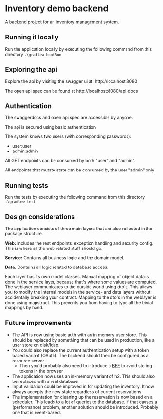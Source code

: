 # Inventory demo backend

A backend project for an inventory management system.

## Running it locally

Run the application locally by executing the following command from this directory
`.\gradlew bootRun`

## Exploring the api

Explore the api by visiting the swagger ui at: http://localhost:8080

The open api spec can be found at http://localhost:8080/api-docs

## Authentication

The swaggerdocs and open api spec are accessible by anyone.

The api is secured using basic authentication

The system knows two users (with corresponding passwords):

- user:user
- admin:admin

All GET endpoints can be consumed by both "user" and "admin".

All endpoints that mutate state can be consumed by the user "admin" only

## Running tests

Run the tests by executing the following command from this directory
`.\gradlew test`

## Design considerations

The application consists of three main layers that are also reflected in the package structure.

**Web:** Includes the rest endpoints, exception handling and security config. This is where all the web related stuff
should go.

**Service:** Contains all business logic and the domain model.

**Data:** Contains all logic related to database access.

Each layer has its own model classes. Manual mapping of object data is done in the service layer, because that's where
some values are computed.
The weblayer communicates to the outside world using dto's. This allows you to modify the internal models in the
service- and data layers without accidentally breaking your contract.
Mapping to the dto's in the weblayer is done using mapstruct. This prevents you from having to type all the trivial
mappings by hand.

## Future improvements

- The API is now using basic auth with an in memory user store. This should be replaced by something that can be used in
  production, like a user store on disk/ldap.
- You could also replace the current authentication setup with a token based variant (OAuth). The backend should then be
  configured as a resource server.
    - Then you'd probably also need to introduce
      a [BFF](https://aws.amazon.com/blogs/mobile/backends-for-frontends-pattern/#:~:text=According%20to%20Sam%20Newman%2C%20the,one%20general%2Dpurpose%20API%20backend.)
      to avoid storing tokens in the browser
- The application now uses an in-memory variant of h2. This should also be replaced with a real database
- Input validation could be improved in for updating the inventory. It now always accepts the new state regardless of
  current reservations
- The implementation for cleaning up the reservation is now based on a scheduler. This leads to a lot of queries to the
  database. If that causes a (performance) problem, another solution should be introduced. Probably one that is
  event-based.